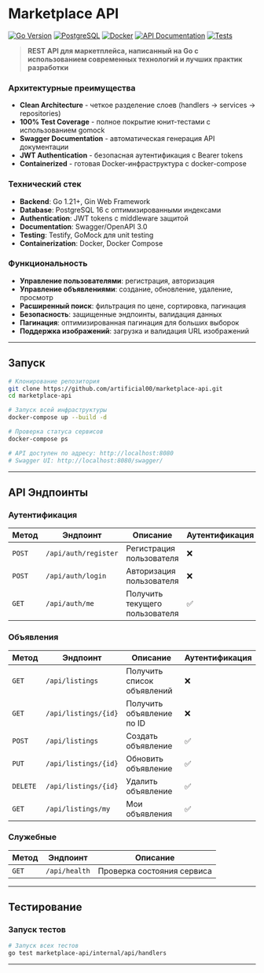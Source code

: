 # Marketplace API 

[![Go Version](https://img.shields.io/badge/Go-1.21+-00ADD8?style=for-the-badge&logo=go)](https://golang.org/)
[![PostgreSQL](https://img.shields.io/badge/PostgreSQL-16+-316192?style=for-the-badge&logo=postgresql)](https://www.postgresql.org/)
[![Docker](https://img.shields.io/badge/Docker-Ready-2496ED?style=for-the-badge&logo=docker)](https://www.docker.com/)
[![API Documentation](https://img.shields.io/badge/API-Documented-85EA2D?style=for-the-badge&logo=swagger)](http://localhost:8080/swagger/)
[![Tests](https://img.shields.io/badge/Tests-Covered-success?style=for-the-badge&logo=github-actions)](./internal/handlers/)

> **REST API для маркетплейса, написанный на Go с использованием современных технологий и лучших практик разработки**

###  Архитектурные преимущества

- **Clean Architecture** - четкое разделение слоев (handlers → services → repositories)
- **100% Test Coverage** - полное покрытие юнит-тестами с использованием gomock
- **Swagger Documentation** - автоматическая генерация API документации
- **JWT Authentication** - безопасная аутентификация с Bearer tokens
- **Containerized** - готовая Docker-инфраструктура с docker-compose

###  Технический стек

- **Backend**: Go 1.21+, Gin Web Framework
- **Database**: PostgreSQL 16 с оптимизированными индексами
- **Authentication**: JWT tokens с middleware защитой
- **Documentation**: Swagger/OpenAPI 3.0
- **Testing**: Testify, GoMock для unit testing
- **Containerization**: Docker, Docker Compose

###  Функциональность

- **Управление пользователями**: регистрация, авторизация
- **Управление объявлениями**: создание, обновление, удаление, просмотр
- **Расширенный поиск**: фильтрация по цене, сортировка, пагинация
- **Безопасность**: защищенные эндпоинты, валидация данных
- **Пагинация**: оптимизированная пагинация для больших выборок
- **Поддержка изображений**: загрузка и валидация URL изображений

---

## Запуск

```bash
# Клонирование репозитория
git clone https://github.com/artificial00/marketplace-api.git
cd marketplace-api

# Запуск всей инфраструктуры
docker-compose up --build -d

# Проверка статуса сервисов
docker-compose ps

# API доступен по адресу: http://localhost:8080
# Swagger UI: http://localhost:8080/swagger/
```

---

## API Эндпоинты

### Аутентификация

| Метод | Эндпоинт | Описание | Аутентификация |
|-------|----------|----------|----------------|
| `POST` | `/api/auth/register` | Регистрация пользователя | ❌ |
| `POST` | `/api/auth/login` | Авторизация пользователя | ❌ |
| `GET` | `/api/auth/me` | Получить текущего пользователя | ✅ |

### Объявления

| Метод | Эндпоинт | Описание | Аутентификация |
|-------|----------|----------|----------------|
| `GET` | `/api/listings` | Получить список объявлений | ❌ |
| `GET` | `/api/listings/{id}` | Получить объявление по ID | ❌ |
| `POST` | `/api/listings` | Создать объявление | ✅ |
| `PUT` | `/api/listings/{id}` | Обновить объявление | ✅ |
| `DELETE` | `/api/listings/{id}` | Удалить объявление | ✅ |
| `GET` | `/api/listings/my` | Мои объявления | ✅ |

### Служебные

| Метод | Эндпоинт | Описание |
|-------|----------|----------|
| `GET` | `/api/health` | Проверка состояния сервиса |

---

## Тестирование

### Запуск тестов

```bash
# Запуск всех тестов
go test marketplace-api/internal/api/handlers
```

---
